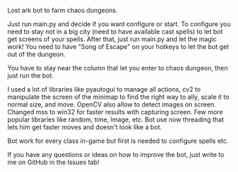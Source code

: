 Lost ark bot to farm chaos dungeons.

Just run main.py and decide if you want configure or start. To configure you need to stay not in a big city (need to have available cast spells) to let bot get screens of your spells. After that, just run main.py and let the magic work! You need to have "Song of Escape" on your hotkeys to let the bot get out of the dungeon.

You have to stay near the column that let you enter to chaos dungeon, then just run the bot.

I used a lot of libraries like pyautogui to manage all actions, cv2 to manipulate the screen of the minimap to find the right way to ally, scale it to normal size, and move. OpenCV also allow to detect images on screen. Changed mss to win32 for faster results with capturing screen. Few more popular libraries like random, time, Image, etc. Bot use now threading that lets him get faster moves and doesn't look like a bot.

Bot work for every class in-game but first is needed to configure spells etc.

If you have any questions or ideas on how to improve the bot, just write to me on GitHub in the Issues tab!
